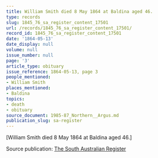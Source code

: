 ```yaml
---
title: William Smith died 8 May 1864 at Baldina aged 46.
type: records
slug: 1845_76_sa_register_content_17501
url: /records/1845_76_sa_register_content_17501/
record_id: 1845_76_sa_register_content_17501
date: '1864-05-13'
date_display: null
volume: null
issue_number: null
page: '3'
article_type: obituary
issue_reference: 1864-05-13, page 3
people_mentioned:
- William Smith
places_mentioned:
- Baldina
topics:
- death
- obituary
source_document: 1985-87_Northern__Argus.md
publication_slug: sa-register
---
```


[William Smith died 8 May 1864 at Baldina aged 46.]

Source publication: [The South Australian Register](/publications/sa-register/)
